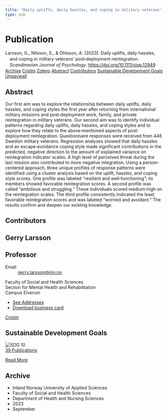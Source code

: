 ```yaml
---
title: "Daily uplifts, daily hassles, and coping in military veterans' post‐deployment reintegration"
type: pub
---
```

<h1>Publication</h1>
<article id="csl-bib-container-ZKJ4XRBM" class="csl-bib-container">
  <div class="csl-bib-body" style="line-height: 1.35; padding-left: 1em; text-indent:-1em;">
  <div class="csl-entry">Larsson, G., Nilsson, S., &amp; Ohlsson, A. (2023). Daily uplifts, daily hassles, and coping in military veterans&#x2019; post&#x2010;deployment reintegration. <i>Scandinavian Journal of Psychology</i>. <a href="https://doi.org/10.1111/sjop.12949">https://doi.org/10.1111/sjop.12949</a></div>
</div>
  <div class="csl-bib-buttons">
    <a href="#taxonomy-article-ZKJ4XRBM" class="csl-bib-button">Archive</a>
    <a href="https://app.cristin.no/results/show.jsf?id=2172499" alt="Cristin URL" class="csl-bib-button">Cristin</a>
    <a href="http://zotero.org/groups/5022929/items/ZKJ4XRBM" alt="Zotero URL" class="csl-bib-button">Zotero</a>
    <a href="#abstract-article-ZKJ4XRBM" class="csl-bib-button">Abstract</a>
    <a href="#contributors-article-ZKJ4XRBM" class="csl-bib-button">Contributors</a>
    <a href="#sdg-article-ZKJ4XRBM" class="csl-bib-button">Sustainable Development Goals</a>
    <a href="https://onlinelibrary.wiley.com/doi/pdfdirect/10.1111/sjop.12949" class="csl-bib-button">Unpaywall</a>
  </div>
  <div id="csl-bib-meta-container-ZKJ4XRBM"></div>
</article>
<div id="csl-bib-meta-ZKJ4XRBM" class="csl-bib-meta">
  <article id="abstract-article-ZKJ4XRBM" class="abstract-article">
    <h1>Abstract</h1>
    Our first aim was to explore the relationship between daily uplifts, daily hassles, and coping styles the first year after returning from international military missions and post‐deployment work, family, and private reintegration in military veterans. Our second aim was to identify individual patterns regarding daily uplifts, daily hassles, and coping styles and to explore how they relate to the above‐mentioned aspects of post‐deployment reintegration. Questionnaire responses were received from 446 Swedish military veterans. Regression analyses showed that daily hassles and an escape‐avoidance coping style made significant contributions in the predicted, negative direction to the amount of explained variance on reintegration indicator scales. A high level of perceived threat during the last mission also contributed to more negative integration. Using a person‐centered approach, three unique profiles of response patterns were identified using a cluster analysis based on the uplift, hassles, and coping style scores. One profile was labeled “resilient and well‐functioning”; its members showed favorable reintegration scores. A second profile was called “ambitious and struggling.” These individuals scored medium‐high on the reintegration scales. The third profile consistently indicated the least favorable reintegration scores and was labeled “worried and avoidant.” The results confirm and deepen our existing knowledge.
  </article>
  <article id="contributors-article-ZKJ4XRBM" class="contributors-article">
    <h1>Contributors</h1>
    <div class="personas">
<div class="vrtx-hinn-person-card">
<div class="photo">
<i class="lar la-user-circle missing-person"></i>
</div>
<div class="info">
<hgroup><h1>Gerry Larsson</h1>
<h2>Professor</h2>
</hgroup><dl>
<dt>Email</dt>
<dd>
<a href="mailto:gerry.larsson@inn.no">gerry.larsson@inn.no</a>
</dd>
</dl>
<p>
Faculty of Social and Health Sciences<br>
Section for Mental Health and Rehabilitation<br>
Campus Elverum
</p>
<ul class="vrtx-hinn-links">
<li><a href="https://www.inn.no/english/find-an-employee/gerry-larsson.html#vrtx-hinn-addresses">See Addresses</a></li>
<li><a href="https://www.inn.no/english/find-an-employee/gerry-larsson.html?vrtx=vcf">Download business card</a></li>
</ul>
</div>
</div>
<a href="https://app.cristin.no/persons/show.jsf?id=50941" alt="Cristin URL" class="personas-cristin">Cristin</a>
</div>
  </article>
  <article id="sdg-article-ZKJ4XRBM" class="sdg-article">
    <h1>Sustainable Development Goals</h1>
    <div class="sdg-container"><div id="sdg10" class="sdg">
<img src="{{< params subfolder >}}images/sdg/sdg10_en.png" class="image" alt="SDG 10">
<div class="sdg-overlay">
<a href="{{< params subfolder >}}en/archive/?sdg=10#archive" class="sdg-publication-count"><span>39</span> Publications</a>
<p><a href="https://sdgs.un.org/goals/goal10" class="sdg-read-more">Read More</a></p>
</div>
</div></div>
  </article>
  <article id="taxonomy-article-ZKJ4XRBM" class="taxonomy-article">
    <h1>Archive</h1>
    <ul>
      <li>Inland Norway University of Applied Sciences</li>
      <li>Faculty of Social and Health Sciences</li>
      <li>Department of Health and Nursing Sciences</li>
      <li>2023</li>
      <li>September</li>
    </ul>
  </article>
</div>
